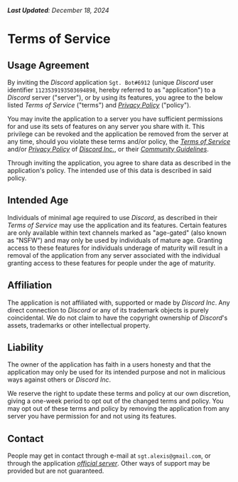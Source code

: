 _**Last Updated**: December 18, 2024_

# Terms of Service

## Usage Agreement

By inviting the _Discord_ application `Sgt. Bot#6912` (unique _Discord_ user identifier `1123539193503694898`, hereby
referred to as "application") to a _Discord_ server ("server"), or by using its features, you agree to the below listed
_Terms of Service_ ("terms") and _[Privacy Policy](PRIVACY.md)_ ("policy").

You may invite the application to a server you have sufficient permissions for and use its sets of features on any
server you share with it. This privilege can be revoked and the application be removed from the server at any time,
should you violate these terms and/or policy, the _[Terms of Service](https://discord.com/terms)_ and/or
_[Privacy Policy](https://discord.com/privacy)_ of _[Discord Inc.](https://discord.com)_, or their
_[Community Guidelines](https://discord.com/guidelines)_.

Through inviting the application, you agree to share data as described in the application's policy. The intended use of
this data is described in said policy.

## Intended Age

Individuals of minimal age required to use _Discord_, as described in their _Terms of Service_ may use the application
and its features. Certain features are only available within text channels marked as "age-gated" (also known as "NSFW")
and may only be used by individuals of mature age. Granting access to these features for individuals underage of
maturity will result in a removal of the application from any server associated with the individual granting access to
these features for people under the age of maturity.

## Affiliation

The application is not affiliated with, supported or made by _Discord Inc_. Any direct connection to _Discord_ or any of
its trademark objects is purely coincidental. We do not claim to have the copyright ownership of _Discord_'s assets,
trademarks or other intellectual property.

## Liability

The owner of the application has faith in a users honesty and that the application may only be used for its intended
purpose and not in malicious ways against others or _Discord Inc_.

We reserve the right to update these terms and policy at our own discretion, giving a one-week period to opt out of the
changed terms and policy. You may opt out of these terms and policy by removing the application from any server you have
permission for and not using its features.

## Contact

People may get in contact through e-mail at `sgt.alexis@gmail.com`, or through the
application _[official server](https://discord.gg/tnvwF94xPn)_. Other ways of support may be provided but are not
guaranteed.